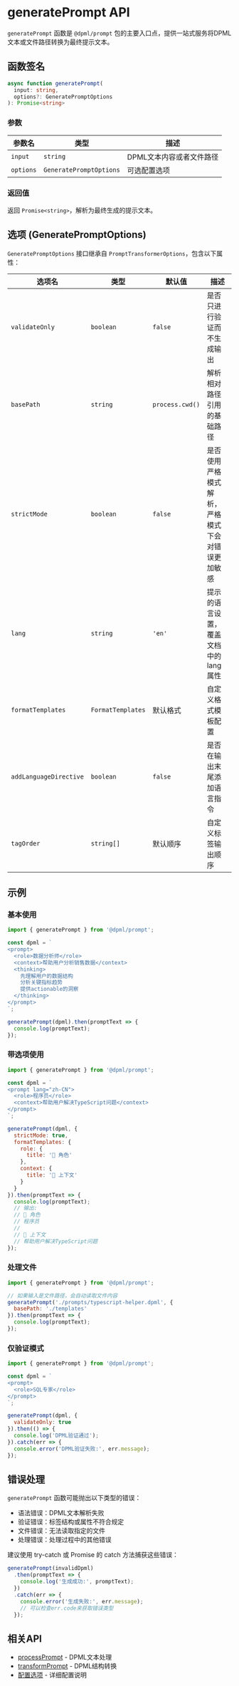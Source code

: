 # generatePrompt API

`generatePrompt` 函数是 `@dpml/prompt` 包的主要入口点，提供一站式服务将DPML文本或文件路径转换为最终提示文本。

## 函数签名

```typescript
async function generatePrompt(
  input: string,
  options?: GeneratePromptOptions
): Promise<string>
```

### 参数

| 参数名 | 类型 | 描述 |
|-------|-----|------|
| `input` | `string` | DPML文本内容或者文件路径 |
| `options` | `GeneratePromptOptions` | 可选配置选项 |

### 返回值

返回 `Promise<string>`，解析为最终生成的提示文本。

## 选项 (GeneratePromptOptions)

`GeneratePromptOptions` 接口继承自 `PromptTransformerOptions`，包含以下属性：

| 选项名 | 类型 | 默认值 | 描述 |
|-------|-----|-------|------|
| `validateOnly` | `boolean` | `false` | 是否只进行验证而不生成输出 |
| `basePath` | `string` | `process.cwd()` | 解析相对路径引用的基础路径 |
| `strictMode` | `boolean` | `false` | 是否使用严格模式解析，严格模式下会对错误更加敏感 |
| `lang` | `string` | `'en'` | 提示的语言设置，覆盖文档中的lang属性 |
| `formatTemplates` | `FormatTemplates` | 默认格式 | 自定义格式模板配置 |
| `addLanguageDirective` | `boolean` | `false` | 是否在输出末尾添加语言指令 |
| `tagOrder` | `string[]` | 默认顺序 | 自定义标签输出顺序 |

## 示例

### 基本使用

```javascript
import { generatePrompt } from '@dpml/prompt';

const dpml = `
<prompt>
  <role>数据分析师</role>
  <context>帮助用户分析销售数据</context>
  <thinking>
    先理解用户的数据结构
    分析关键指标趋势
    提供actionable的洞察
  </thinking>
</prompt>
`;

generatePrompt(dpml).then(promptText => {
  console.log(promptText);
});
```

### 带选项使用

```javascript
import { generatePrompt } from '@dpml/prompt';

const dpml = `
<prompt lang="zh-CN">
  <role>程序员</role>
  <context>帮助用户解决TypeScript问题</context>
</prompt>
`;

generatePrompt(dpml, {
  strictMode: true,
  formatTemplates: {
    role: {
      title: '👤 角色'
    },
    context: {
      title: '📝 上下文'
    }
  }
}).then(promptText => {
  console.log(promptText);
  // 输出:
  // 👤 角色
  // 程序员
  // 
  // 📝 上下文
  // 帮助用户解决TypeScript问题
});
```

### 处理文件

```javascript
import { generatePrompt } from '@dpml/prompt';

// 如果输入是文件路径，会自动读取文件内容
generatePrompt('./prompts/typescript-helper.dpml', {
  basePath: './templates'
}).then(promptText => {
  console.log(promptText);
});
```

### 仅验证模式

```javascript
import { generatePrompt } from '@dpml/prompt';

const dpml = `
<prompt>
  <role>SQL专家</role>
</prompt>
`;

generatePrompt(dpml, {
  validateOnly: true
}).then(() => {
  console.log('DPML验证通过');
}).catch(err => {
  console.error('DPML验证失败:', err.message);
});
```

## 错误处理

`generatePrompt` 函数可能抛出以下类型的错误：

- 语法错误：DPML文本解析失败
- 验证错误：标签结构或属性不符合规定
- 文件错误：无法读取指定的文件
- 处理错误：处理过程中的其他错误

建议使用 try-catch 或 Promise 的 catch 方法捕获这些错误：

```javascript
generatePrompt(invalidDpml)
  .then(promptText => {
    console.log('生成成功:', promptText);
  })
  .catch(err => {
    console.error('生成失败:', err.message);
    // 可以检查err.code来获取错误类型
  });
```

## 相关API

- [processPrompt](./process-prompt.md) - DPML文本处理
- [transformPrompt](./transform-prompt.md) - DPML结构转换
- [配置选项](./configuration.md) - 详细配置说明 
